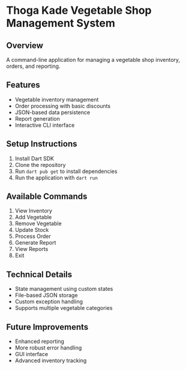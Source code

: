 # Thoga Kade Vegetable Shop Management System

## Overview
A command-line application for managing a vegetable shop inventory, orders, and reporting.

## Features
- Vegetable inventory management
- Order processing with basic discounts
- JSON-based data persistence
- Report generation
- Interactive CLI interface

## Setup Instructions
1. Install Dart SDK
2. Clone the repository
3. Run `dart pub get` to install dependencies
4. Run the application with `dart run`

## Available Commands
1. View Inventory
2. Add Vegetable
3. Remove Vegetable
4. Update Stock
5. Process Order
6. Generate Report
7. View Reports
8. Exit

## Technical Details
- State management using custom states
- File-based JSON storage
- Custom exception handling
- Supports multiple vegetable categories

## Future Improvements
- Enhanced reporting
- More robust error handling
- GUI interface
- Advanced inventory tracking